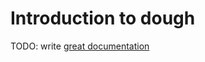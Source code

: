 # Introduction to dough

TODO: write [great documentation](http://jacobian.org/writing/what-to-write/)
